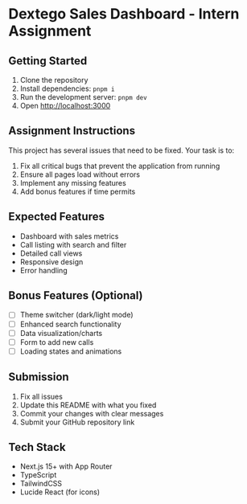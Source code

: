 # Dextego Sales Dashboard - Intern Assignment

## Getting Started

1. Clone the repository
2. Install dependencies: `pnpm i`
3. Run the development server: `pnpm dev`
4. Open [http://localhost:3000](http://localhost:3000)

## Assignment Instructions

This project has several issues that need to be fixed. Your task is to:

1. Fix all critical bugs that prevent the application from running
2. Ensure all pages load without errors
3. Implement any missing features
4. Add bonus features if time permits

## Expected Features

- Dashboard with sales metrics
- Call listing with search and filter
- Detailed call views
- Responsive design
- Error handling

## Bonus Features (Optional)

- [ ] Theme switcher (dark/light mode)
- [ ] Enhanced search functionality
- [ ] Data visualization/charts
- [ ] Form to add new calls
- [ ] Loading states and animations

## Submission

1. Fix all issues
2. Update this README with what you fixed
3. Commit your changes with clear messages
4. Submit your GitHub repository link

## Tech Stack

- Next.js 15+ with App Router
- TypeScript
- TailwindCSS
- Lucide React (for icons)

